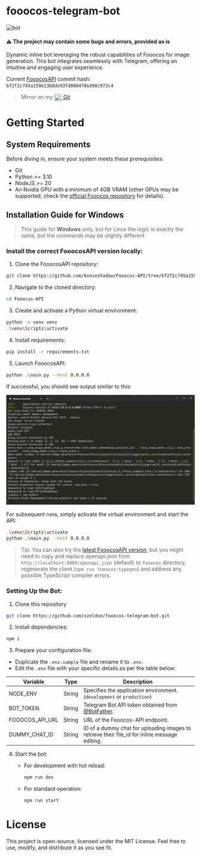 # fooocos-telegram-bot

![bot](static/gorilla.gif)

#### ⚠️ The project may contain some bugs and errors, provided as is

Dynamic inline bot leveraging the robust capabilities of Fooocos for image generation. This bot integrates seamlessly with Telegram, offering an intuitive and engaging user experience.

Current [FooocosAPI](https://github.com/konieshadow/Fooocus-API/tree/bf2f2c745a159e13b8de93fd000470ed98c973c4) commit hash: `bf2f2c745a159e13b8de93fd000470ed98c973c4`

> Mirror on my [<img src="https://git.zeldon.ru/assets/img/logo.svg" align="center" width="20" height="20"/> Git](https://git.zeldon.ru/zeldon/fooocos-telegram-bot.git)

# Getting Started

## System Requirements
Before diving in, ensure your system meets these prerequisites:

- Git
- Python >= 3.10
- NodeJS >= 20
- An Nvidia GPU with a minimum of 4GB VRAM (other GPUs may be supported; check the [official Fooocos repository](https://github.com/konieshadow/Fooocus-API) for details).

## Installation Guide for Windows

> This guide for **Windows** only, but for Linux the logic is exactly the same, but the commands may be slightly different

### Install the correct FooocosAPI version locally:

1. Clone the FooocosAPI repository:

```bash
git clone https://github.com/konieshadow/Fooocus-API/tree/bf2f2c745a159e13b8de93fd000470ed98c973c4
```
2. Navigate to the cloned directory:

```bash
cd Fooocus-API
```
3. Create and activate a Python virtual environment:

```bash
python -m venv venv
.\venv\Scripts\activate
```

4. Install requirements:

```bash
pip install -r requirements.txt
```
5. Launch FooocosAPI:

```bash
python .\main.py --host 0.0.0.0
```
If successful, you should see output similar to this:

![output](static/output.png)

For subsequent runs, simply activate the virtual environment and start the API:

```bash
.\venv\Scripts\activate
python .\main.py --host 0.0.0.0
```

> Tip: You can also try the [latest FooocosAPI version](https://github.com/konieshadow/Fooocus-API), but you might need to copy and replace openapi.json from `http://localhost:8888/openapi.json` (default) to `fooocos` directory, regenerate the client (`npm run fooocos:typegen`) and address any possible TypeScript compiler errors.

### Setting Up the Bot:

1. Clone this repository

```bash
git clone https://github.com/xzeldon/fooocos-telegram-bot.git
```

2. Install dependencies:

```bash
npm i
```

3. Prepare your configuration file:

- Duplicate the `.env.sample` file and rename it to `.env`.
- Edit the `.env` file with your specific details as per the table below:

<table>
<thead>
  <tr>
    <th>Variable</th>
    <th>Type</th>
    <th>Description</th>
  </tr>
</thead>
<tbody>
  <tr>
    <td>NODE_ENV</td>
    <td>String</td>
    <td>Specifies the application environment. (<code>development</code> or <code>production</code>)</td>
  </tr>
  <tr>
    <td>BOT_TOKEN</td>
    <td>
        String
    </td>
    <td>
        Telegram Bot API token obtained from <a href="https://t.me/BotFather">@BotFather</a>.
    </td>
  </tr>
  <tr>
    <td>FOOOCOS_API_URL</td>
    <td>String</td>
    <td>URL of the Fooocos-API endpoint.</td>
  </tr>
  <tr>
    <td>DUMMY_CHAT_ID</td>
    <td>String</td>
    <td>ID of a dummy chat for uploading images to retrieve their file_id for inline message editing.</td>
  </tr>
</tbody>
</table>

4. Start the bot:

    - For development with hot reload:
        ```bash
        npm run dev
        ```

    - For standard operation:
        ```bash
        npm run start
        ```

# License
This project is open-source, licensed under the MIT License. Feel free to use, modify, and distribute it as you see fit.